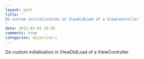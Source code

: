 ```yaml
---
layout: post
title: "
Do custom initialisation in ViewDidLoad of a ViewController
"
date: 2012-03-03 16:59
comments: true
categories: objective-c
---
```


Do custom initialisation in ViewDidLoad of a ViewController


